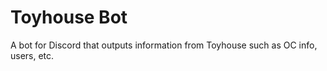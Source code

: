 # Toyhouse Bot
A bot for Discord that outputs information from Toyhouse such as OC info, users, etc.
